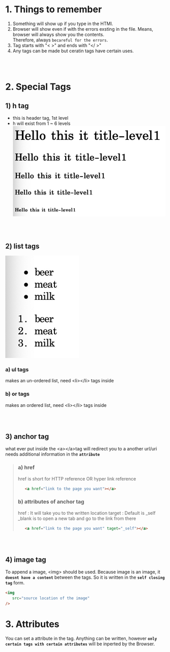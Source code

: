 
# 1. Things to remember
1. Something will show up if you type in the HTMl.
2. Browser will show even if with the errors exsting in the file.
   Means, browser will always show you the contents.  
   Therefore, always `becareful for the errors`.
3. Tag starts with "< >" and ends with "</ >"
4. Any tags can be made but ceratin tags have certain uses.

<br></br>

# 2. Special Tags
## 1) h tag
- this is header tag, 1st level
- h will exist from 1 ~ 6 levels
  ![](images/2021-07-24-18-03-23.png)

<br></br>

## 2) list tags
![](images/2021-07-24-18-10-33.png)
### a) ul tags
makes an un-ordered list, need \<li>\</li> tags inside
### b) or tags
makes an ordered list, need \<li>\</li> tags inside

<br></br>

## 3) anchor tag
what ever put inside the \<a>\</a>tag will redirect you to a another url/uri
needs additional information in the **`attribute`**
> ### a) href
> href is short for HTTP reference OR hyper link reference
> ```html
>    <a href="link to the page you want"></a>
> ```
> ### b) attributes of anchor tag
> href : It will take you to the written location
> target : Default is _self  
>          _blank is to open a new tab and go to the link from there
> ```html
>    <a href="link to the page you want" taget="_self"></a>
> ```

<br></br>

## 4) image tag
To append a image, \<img> should be used.
Because image is an image, it **`doesnt have a content`** between the tags.
So it is written in the **`self closing tag`** form.
```html
<img 
   src="source location of the image"
/>   
```

# 3. Attributes
You can set a attribute in the tag.
Anything can be written, however **`only certain tags with certain attributes`** will be inperted by the Browser.
